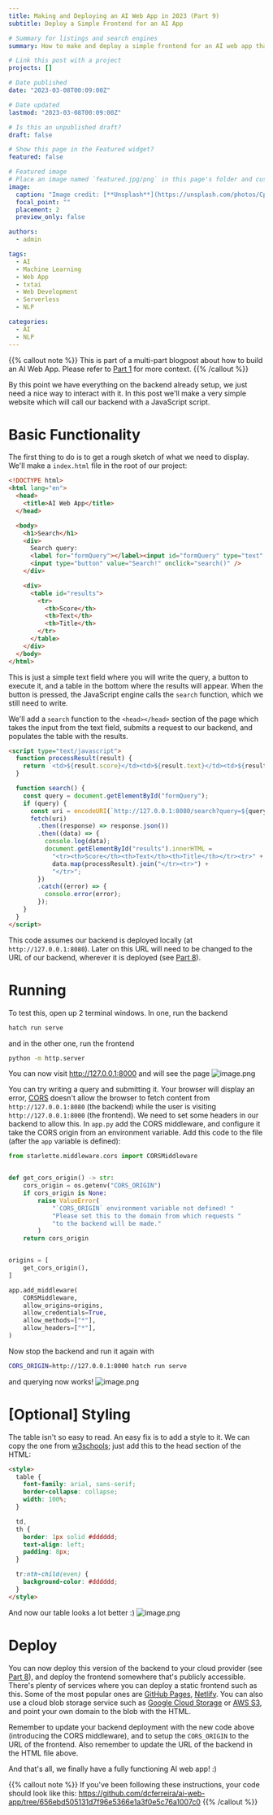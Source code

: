 ```yaml
---
title: Making and Deploying an AI Web App in 2023 (Part 9)
subtitle: Deploy a Simple Frontend for an AI App

# Summary for listings and search engines
summary: How to make and deploy a simple frontend for an AI web app that interacts with a serverless backend.

# Link this post with a project
projects: []

# Date published
date: "2023-03-08T00:09:00Z"

# Date updated
lastmod: "2023-03-08T00:09:00Z"

# Is this an unpublished draft?
draft: false

# Show this page in the Featured widget?
featured: false

# Featured image
# Place an image named `featured.jpg/png` in this page's folder and customize its options here.
image:
  caption: "Image credit: [**Unsplash**](https://unsplash.com/photos/CpkOjOcXdUY)"
  focal_point: ""
  placement: 2
  preview_only: false

authors:
  - admin

tags:
  - AI
  - Machine Learning
  - Web App
  - txtai
  - Web Development
  - Serverless
  - NLP

categories:
  - AI
  - NLP
---
```


{{% callout note %}}
This is part of a multi-part blogpost about how to build an AI Web App.
Please refer to [Part 1](/post/2023-03-01-ai-web-app) for more context.
{{% /callout %}}

By this point we have everything on the backend already setup, we just need a nice
way to interact with it.
In this post we'll make a very simple website which will call our backend with a JavaScript script.

# Basic Functionality

The first thing to do is to get a rough sketch of what we need to display.
We'll make a `index.html` file in the root of our project:

```html
<!DOCTYPE html>
<html lang="en">
  <head>
    <title>AI Web App</title>
  </head>

  <body>
    <h1>Search</h1>
    <div>
      Search query:
      <label for="formQuery"></label><input id="formQuery" type="text" /><br />
      <input type="button" value="Search!" onclick="search()" />
    </div>

    <div>
      <table id="results">
        <tr>
          <th>Score</th>
          <th>Text</th>
          <th>Title</th>
        </tr>
      </table>
    </div>
  </body>
</html>
```

This is just a simple text field where you will write the query, a button to execute it,
and a table in the bottom where the results will appear.
When the button is pressed, the JavaScript engine calls the `search` function, which we still need to write.

We'll add a `search` function to the `<head></head>` section of the page
which takes the input from the text field, submits a request to our backend,
and populates the table with the results.

```html
<script type="text/javascript">
  function processResult(result) {
    return `<td>${result.score}</td><td>${result.text}</td><td>${result.title}</td>`;
  }

  function search() {
    const query = document.getElementById("formQuery");
    if (query) {
      const uri = encodeURI(`http://127.0.0.1:8080/search?query=${query}`);
      fetch(uri)
        .then((response) => response.json())
        .then((data) => {
          console.log(data);
          document.getElementById("results").innerHTML =
            "<tr><th>Score</th><th>Text</th><th>Title</th></tr><tr>" +
            data.map(processResult).join("</tr><tr>") +
            "</tr>";
        })
        .catch((error) => {
          console.error(error);
        });
    }
  }
</script>
```

This code assumes our backend is deployed locally (at `http://127.0.0.1:8080`).
Later on this URL will need to be changed to the URL of our backend, wherever it is deployed
(see [Part 8](/post/2023-03-01-ai-web-app)).

# Running

To test this, open up 2 terminal windows.
In one, run the backend

```bash
hatch run serve
```

and in the other one, run the frontend

```bash
python -m http.server
```

You can now visit http://127.0.0.1:8000 and will see the page
![image.png](/assets/ai-web-app/image_1677846193175_0.png)

You can try writing a query and submitting it.
Your browser will display an error, [CORS](https://developer.mozilla.org/en-US/docs/Web/HTTP/CORS)
doesn't allow the browser to fetch content from `http://127.0.0.1:8080` (the backend) while the
user is visiting `http://127.0.0.1:8000` (the frontend).
We need to set some headers in our backend to allow this.
In `app.py` add the CORS middleware, and configure it take the CORS origin from an environment variable.
Add this code to the file (after the `app` variable is defined):

```python
from starlette.middleware.cors import CORSMiddleware


def get_cors_origin() -> str:
    cors_origin = os.getenv("CORS_ORIGIN")
    if cors_origin is None:
        raise ValueError(
            "`CORS_ORIGIN` environment variable not defined! "
            "Please set this to the domain from which requests "
            "to the backend will be made."
        )
    return cors_origin


origins = [
    get_cors_origin(),
]

app.add_middleware(
    CORSMiddleware,
    allow_origins=origins,
    allow_credentials=True,
    allow_methods=["*"],
    allow_headers=["*"],
)
```

Now stop the backend and run it again with

```bash
CORS_ORIGIN=http://127.0.0.1:8000 hatch run serve
```

and querying now works!
![image.png](/assets/ai-web-app/image_1677846488132_0.png)

# \[Optional\] Styling

The table isn't so easy to read.
An easy fix is to add a style to it.
We can copy the one from [w3schools](https://www.w3schools.com/html/html_tables.asp); just add this to the head section of the HTML:

```html
<style>
  table {
    font-family: arial, sans-serif;
    border-collapse: collapse;
    width: 100%;
  }

  td,
  th {
    border: 1px solid #dddddd;
    text-align: left;
    padding: 8px;
  }

  tr:nth-child(even) {
    background-color: #dddddd;
  }
</style>
```

And now our table looks a lot better :)
![image.png](/assets/ai-web-app/image_1677846608166_0.png)

# Deploy

You can now deploy this version of the backend to your cloud provider
(see [Part 8](/post/2023-03-08-ai-web-app)), and deploy the frontend
somewhere that's publicly accessible.
There's plenty of services where you can deploy a static frontend such as this.
Some of the most popular ones are [GitHub Pages](https://pages.github.com/),
[Netlify](https://www.netlify.com/).
You can also use a cloud blob storage service such as
[Google Cloud Storage](https://cloud.google.com/storage) or
[AWS S3](https://aws.amazon.com/s3/), and point your own domain
to the blob with the HTML.

Remember to update your backend deployment with the new code above (introducing the CORS middleware),
and to setup the `CORS_ORIGIN` to the URL of the frontend.
Also remember to update the URL of the backend in the HTML file above.

And that's all, we finally have a fully functioning AI web app! :)

{{% callout note %}}
If you've been following these instructions, your code should look like this:
https://github.com/dcferreira/ai-web-app/tree/656ebd505131d7f96e5366e1a3f0e5c76a1007c0
{{% /callout %}}
